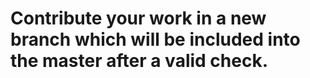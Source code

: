 <h1>Contribute your work in a new branch which will be included into the master after a valid check.</h1>
